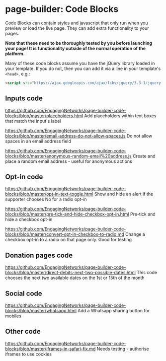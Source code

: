 # page-builder: Code Blocks

Code Blocks can contain styles and javascript that only run when you preview or load the live page. They can add extra functionality to your pages.

**Note that these need to be thoroughly tested by you before launching your page! It is functionality outside of the normal operation of the platform.**

Many of these code blocks assume you have the jQuery library loaded in your template. If you do not, then you can add it via a line in your template's `<head>`, e.g.:
  
```html
<script src="https://ajax.googleapis.com/ajax/libs/jquery/3.3.1/jquery.min.js"></script>
```

## Inputs code

https://github.com/EngagingNetworks/page-builder-code-blocks/blob/master/placeholders.html
Add placeholders within text boxes that match the input's label

https://github.com/EngagingNetworks/page-builder-code-blocks/blob/master/email-address-do-not-allow-spaces.js
Do not allow spaces in an email address field

https://github.com/EngagingNetworks/page-builder-code-blocks/blob/master/anonymous-random-email%20address.js
Create and place a random email address - useful for anonymous actions

## Opt-in code

https://github.com/EngagingNetworks/page-builder-code-blocks/blob/master/opt-in-text-toggle.html
Show and hide an alert if the supporter chooses No for a radio opt-in

https://github.com/EngagingNetworks/page-builder-code-blocks/blob/master/pre-tick-and-hide-checkbox-opt-in.html
Pre-tick and hide a checkbox opt-in

https://github.com/EngagingNetworks/page-builder-code-blocks/blob/master/convert-opt-in-checkbox-to-radio.md
Change a checkbox opt-in to a radio on that page only. Good for testing

## Donation pages code

https://github.com/EngagingNetworks/page-builder-code-blocks/blob/master/direct-debits-next-two-possible-dates.html
This code chooses the next two available dates on the 1st or 15th of the month

## Social code

https://github.com/EngagingNetworks/page-builder-code-blocks/blob/master/whatsapp.html
Add a Whatsapp sharing button for mobiles

## Other code
https://github.com/EngagingNetworks/page-builder-code-blocks/blob/master/iframes-in-safari-fix.md
Needs testing - authorise iframes to use cookies
